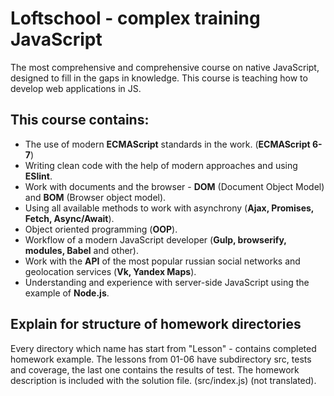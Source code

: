 # Loftschool - complex training JavaScript
The most comprehensive and comprehensive course on native JavaScript, designed to fill in the gaps in knowledge. This course is teaching how to develop web applications in JS.

## This course contains:
- The use of modern **ECMAScript** standards in the work. (**ECMAScript 6-7**)
- Writing clean code with the help of modern approaches and using **ESlint**.
- Work with documents and the browser - **DOM** (Document Object Model) and **BOM** (Browser object model).
- Using all available methods to work with asynchrony (**Ajax, Promises, Fetch, Async/Await**).
- Object oriented programming (**OOP**).
- Workflow of a modern JavaScript developer (**Gulp, browserify, modules, Babel** and other).
- Work with the **API** of the most popular russian social networks and geolocation services (**Vk, Yandex Maps**).
- Understanding and experience with server-side JavaScript using the example of **Node.js**.

## Explain for structure of homework directories
Every directory which name has start from "Lesson" - contains completed homework example. The lessons from 01-06 have subdirectory src, tests and coverage, the last one contains the results of test. The homework description is included with the solution file. (src/index.js) (not translated). 

